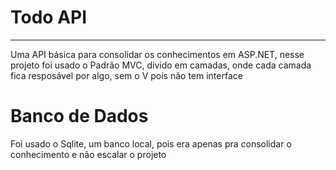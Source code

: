 # Todo API
<hr />
Uma API básica para consolidar os conhecimentos em ASP.NET, nesse projeto foi usado o Padrão MVC, divido em camadas, onde cada camada fica resposável por algo, sem o V pois não tem interface

# Banco de Dados
Foi usado o Sqlite, um banco local, pois era apenas pra consolidar o conhecimento e não escalar o projeto
